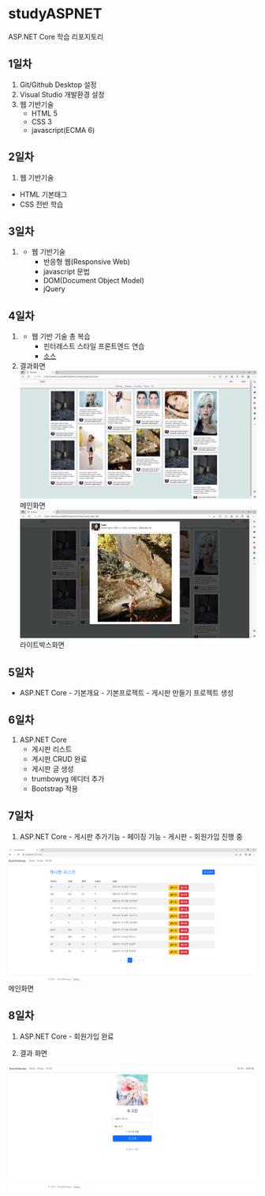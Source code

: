 # studyASPNET
ASP.NET Core 학습 리포지토리


## 1일차
1. Git/Github Desktop 설정
2. Visual Studio 개발환경 설정
3. 웹 기반기술
     - HTML 5
     - CSS 3
     - javascript(ECMA 6)
  
  
 ## 2일차
1. 웹 기반기술
- HTML 기본태그
- CSS 전반 학습

 
 ## 3일차
1. - 웹 기반기술
     - 반응형 웹(Responsive Web)
	 - javascript 문법
	 - DOM(Document Object Model)
	 - jQuery
	 
 ## 4일차
1. - 웹 기반 기술 총 복습
     - 핀터레스트 스타일 프론트엔드 연습
	 - [소스](https://github.com/SungJin-Parkk/studyASPNET/tree/main/Day04/FrontEndExec/Pages)
2.  결과화면
![메인화면](https://raw.githubusercontent.com/SungJin-Parkk/studyASPNET/main/images/html_screen01.png)	 
메인화면
![라이트박스화면](https://raw.githubusercontent.com/SungJin-Parkk/studyASPNET/main/images/html_screen02.png)
라이트박스화면	 

 
 ## 5일차
- ASP.NET Core 
      - 기본개요
	  - 기본프로젝트
	  - 게시판 만들기 프로젝트 생성
	  
 ## 6일차
 1. ASP.NET Core
      - 게시판 리스트
	  - 게시판 CRUD 완료
	  - 게시판 글 생성
	  - trumbowyg 에디터 추가
	  - Bootstrap 적용
	  
	  
## 7일차 
1. ASP.NET Core
       - 게시판 추가기능
       - 페이징 기능
       - 게시판 
	   - 회원가입 진행 중
	   
![메인화면](https://github.com/SungJin-Parkk/studyASPNET/blob/main/images/asptnet_screen01.png?raw=true)	 
메인화면


## 8일차
1. ASP.NET Core
       - 회원가입 완료
	   
2. 결과 화면

![회원가입화면](https://github.com/SungJin-Parkk/studyASPNET/blob/main/images/asptnet_screen02.png?raw=true)
